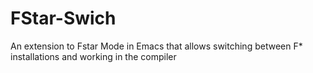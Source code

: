 # FStar-Swich
An extension to Fstar Mode in Emacs that allows switching between F* installations and working in the compiler
